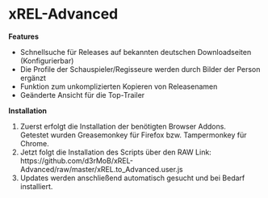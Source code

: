 # xREL-Advanced

<b>Features</b>
<ul>
<li>Schnellsuche für Releases auf bekannten deutschen Downloadseiten (Konfigurierbar)</li>
<li>Die Profile der Schauspieler/Regisseure werden durch Bilder der Person ergänzt</li>
<li>Funktion zum unkomplizierten Kopieren von Releasenamen</li>
<li>Geänderte Ansicht für die Top-Trailer</li>
</ul>

<b>Installation</b>
<ol>
<li>Zuerst erfolgt die Installation der benötigten Browser Addons.<br>
Getestet wurden Greasemonkey für Firefox bzw. Tampermonkey für Chrome.</li>
<li>Jetzt folgt die Installation des Scripts über den RAW Link:<br> https://github.com/d3rMoB/xREL-Advanced/raw/master/xREL.to_Advanced.user.js</li>
<li>Updates werden anschließend automatisch gesucht und bei Bedarf installiert.</li>
</ol>
